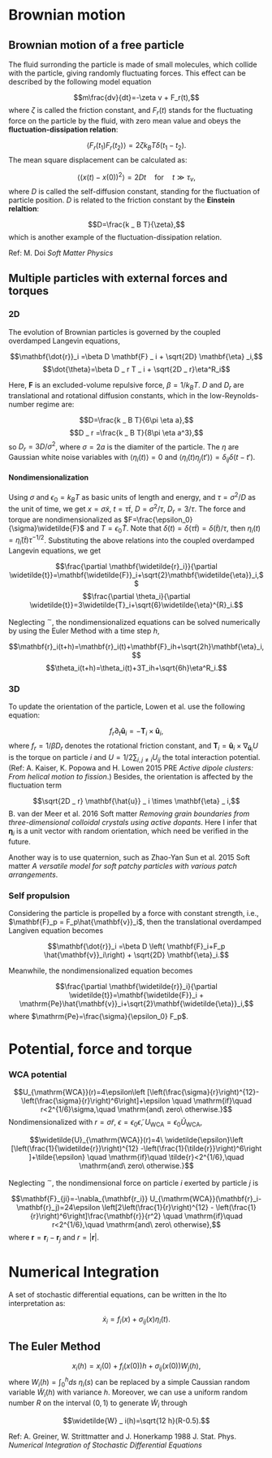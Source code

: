 # Brownian motion

## Brownian motion of a free particle

The fluid surronding the particle is made of small molecules, which collide with the particle, giving randomly fluctuating forces. This effect can be described by the following model equation

$$m\frac{dv}{dt}=-\zeta v + F_r(t),$$
where $\zeta$ is called the friction constant, and $F _ r(t)$ stands for the fluctuating force on the particle by the fluid, with zero mean value and obeys the **fluctuation-dissipation relation**:

$$\langle F _ r(t _ 1) F_ r(t _ 2)\rangle = 2 \zeta k_B T \delta(t _ 1 - t _ 2).$$
The mean square displacement can be calculated as:

$$\langle (x(t)-x(0))^2\rangle = 2Dt\quad \mathrm{for}\quad t\gg \tau _ v,$$
where $D$ is called the self-diffusion constant, standing for the fluctuation of particle position. $D$ is related to the friction constant by the **Einstein relaltion**:

$$D=\frac{k _ B T}{\zeta},$$
which is another example of the fluctuation-dissipation relation.

Ref: M. Doi *Soft Matter Physics*
## Multiple particles with external forces and torques

### 2D
The evolution of Brownian particles is governed by the coupled overdamped Langevin equations,

$$\mathbf{\dot{r}}_i =\beta D \mathbf{F} _ i + \sqrt{2D} \mathbf{\eta} _i,$$
$$\dot{\theta}=\beta D _ r T _ i + \sqrt{2D _ r}\eta^R_i$$

Here, $\mathbf{F}$ is an excluded-volume repulsive force, $\beta=1/k_B T$. $D$ and $D_r$ are translational and rotational diffusion constants, which in the low-Reynolds-number regime are:

$$D=\frac{k _ B T}{6\pi \eta a},$$
$$D _ r =\frac{k _ B T}{8\pi \eta a^3},$$
so $D_r=3D/\sigma^2$, where $\sigma=2 a$ is the diamiter of the particle. The $\eta$ are Gaussian white noise variables with $\langle \eta _ i(t)\rangle=0$ and $\langle\eta _ i(t) \eta _ j(t')\rangle=\delta _ {ij} \delta (t-t')$.

#### Nondimensionalization
Using $\sigma$ and $\epsilon_0=k_B T$ as basic units of length and energy, and $\tau=\sigma^2 / D$ as the unit of time, we get $x=\sigma \widetilde{x}$, $t=\tau \widetilde{t}$, $D=\sigma^2 / \tau$, $D_r = 3/\tau$. The force and torque are nondimensionalized as $F=\frac{\epsilon_0}{\sigma}\widetilde{F}$ and $T=\epsilon_0 \widetilde{T}$.
Note that $\delta(t)=\delta(\tau \widetilde{t})=\delta(\widetilde{t})/\tau$, then $\eta_i(t)=\widetilde{\eta}_i(\widetilde{t})\tau^{-1/2}$. Substituting the above relations into the coupled overdamped Langevin equations, we get

$$\frac{\partial \mathbf{\widetilde{r}_i}}{\partial \widetilde{t}}=\mathbf{\widetilde{F}}_i+\sqrt{2}\mathbf{\widetilde{\eta}}_i,$$
$$\frac{\partial \theta_i}{\partial \widetilde{t}}=3\widetilde{T}_i+\sqrt{6}\widetilde{\eta}^{R}_i.$$

Neglecting $^\sim$, the nondimensionalized equations can be solved numerically by using the Euler Method with a time step $h$,

$$\mathbf{r}_i(t+h)=\mathbf{r}_i(t)+\mathbf{F}_ih+\sqrt{2h}\mathbf{\eta}_i,$$
$$\theta_i(t+h)=\theta_i(t)+3T_ih+\sqrt{6h}\eta^R_i.$$

### 3D
To update the orientation of the particle, Lowen et al. use the following equation:

$$f _ r \partial _t \mathbf{\hat{u}} _ i = - \mathbf{T} _ i \times \mathbf{\hat{u}} _ i,$$
where $f _ r = 1/\beta D _ r$ denotes the rotational friction constant, and $\mathbf{T} _ i = \mathbf{\hat{u}} _ i\times \nabla _ {\mathbf{\hat{u}} _ i} U$ is the torque  on particle *i* and $U=1/2\sum _ {i, j\neq i}U _ {ij}$ the total interaction potential. (Ref: A. Kaiser, K. Popowa and H. Lowen 2015 PRE *Active dipole clusters: From helical motion to fission*.) Besides, the orientation is affected by the fluctuation term

$$\sqrt{2D _ r} \mathbf{\hat{u}} _ i \times \mathbf{\eta} _ i,$$
B. van der Meer et al. 2016 Soft matter *Removing grain boundaries from three-dimensional colloidal crystals using active dopants*. Here I infer that $\mathbf{\eta} _ i$ is a unit vector with random orientation, which need be verified in the future.

Another way is to use quaternion, such as Zhao-Yan Sun et al. 2015 Soft matter *A versatile model for soft patchy particles with various patch arrangements*.

### Self propulsion
Considering the particle is propelled by a force with constant strength, i.e., $\mathbf{F}_p = F_p\hat{\mathbf{v}}_i$, then the translational overdamped Langiven equation becomes

$$\mathbf{\dot{r}}_i =\beta D \left( \mathbf{F}_i+F_p \hat{\mathbf{v}}_i\right) + \sqrt{2D} \mathbf{\eta}_i.$$

Meanwhile, the nondimensionalized equation becomes

$$\frac{\partial \mathbf{\widetilde{r}}_i}{\partial \widetilde{t}}=\mathbf{\widetilde{F}}_i + \mathrm{Pe}\hat{\mathbf{v}}_i+\sqrt{2}\mathbf{\widetilde{\eta}}_i,$$
where $\mathrm{Pe}=\frac{\sigma}{\epsilon_0} F_p$.

# Potential, force and torque

### WCA potential

$$U_{\mathrm{WCA}}(r)=4\epsilon\left [\left(\frac{\sigma}{r}\right)^{12}-\left(\frac{\sigma}{r}\right)^6\right]+\epsilon \quad \mathrm{if}\quad r<2^{1/6}\sigma,\quad \mathrm{and\ zero\ otherwise.}$$
Nondimensionalized with $r=\sigma \widetilde{r}$, $\epsilon=\epsilon_0 \widetilde{\epsilon}$, $U_{\mathrm{WCA}}=\epsilon_0 \widetilde{U}_{\mathrm{WCA}}$,

$$\widetilde{U}_{\mathrm{WCA}}(r)=4\ \widetilde{\epsilon}\left [\left(\frac{1}{\widetilde{r}}\right)^{12} -\left(\frac{1}{\tilde{r}}\right)^6\right ]+\tilde{\epsilon} \quad \mathrm{if}\quad \tilde{r}<2^{1/6},\quad \mathrm{and\ zero\ otherwise.}$$

Neglecting $^\sim$, the nondimensional force on particle $i$ exerted by particle $j$ is

$$\mathbf{F}_{ji}=-\nabla_{\mathbf{r_i}} U_{\mathrm{WCA}}(\mathbf{r}_i-\mathbf{r}_j)=24\epsilon \left[2\left(\frac{1}{r}\right)^{12} - \left(\frac{1}{r}\right)^6\right]\frac{\mathbf{r}}{r^2} \quad \mathrm{if}\quad r<2^{1/6},\quad \mathrm{and\ zero\ otherwise},$$
where $\mathbf{r} =\mathbf{r}_i-\mathbf{r}_j$ and $r=|\mathbf{r}|$.



# Numerical Integration

A set of stochastic differential equations, can be written in the Ito interpretation as:

$$\dot{x} _ i = f _ i (x) + \sigma _ {ij}(x) \eta _ i (t).$$

## The Euler Method
$$x _ i(h) = x _ i(0) + f _ i (x(0))h + \sigma _ {ij}(x(0)) W _ j (h),$$
where $W _ i(h) = \int^h _ 0 ds\ \eta _ i (s)$ can be replaced by a simple Caussian random variable $\widetilde{W} _ i (h)$ with variance $h$. Moreover, we can use a uniform random number $R$ on the interval $(0, 1)$ to generate $\widetilde{W}_i$ through

$$\widetilde{W} _ i(h)=\sqrt{12 h}(R-0.5).$$

Ref: A. Greiner, W. Strittmatter and J. Honerkamp 1988 J. Stat. Phys. *Numerical Integration of Stochastic Differential Equations*

